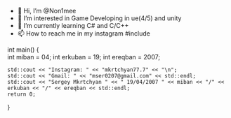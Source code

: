 - 👋 Hi, I’m @Non1mee
- 👀 I’m interested in Game Developing in ue(4/5) and unity 
- 🌱 I’m currently learning C# and C/C++
- 📫 How to reach me in my instagram 
#include <iostream>
 
int main()
{   
    int miban = 04;
    int erkuban = 19;
    int ereqban = 2007;
    
    std::cout << "Instagram: " << "mkrtchyan77.7" << "\n";
    std::cout << "Gmail: " << "mser0207@gmail.com" << std::endl;
    std::cout << "Sergey Mkrtchyan " << " 19/04/2007 " << miban << "/" << erkuban << "/" << ereqban << std::endl;
    return 0;
}

<!---
Non1mee/Non1mee is a ✨ special ✨ repository because its `README.md` (this file) appears on your GitHub profile.
You can click the Preview link to take a look at your changes.
--->
